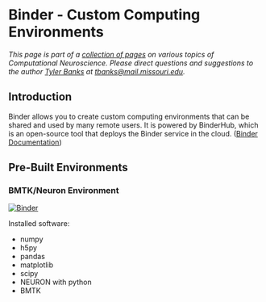 # Binder - Custom Computing Environments

*This page is part of a [collection of pages](/) on various topics of Computational Neuroscience. Please direct questions and suggestions to the author [Tyler Banks](https://tylerbanks.net) at [tbanks@mail.missouri.edu](mailto:tbanks@mail.missouri.edu).*

## Introduction

Binder allows you to create custom computing environments that can be shared and used by many remote users. It is powered by BinderHub, which is an open-source tool that deploys the Binder service in the cloud. ([Binder Documentation](https://mybinder.readthedocs.io/en/latest/))

## Pre-Built Environments

### BMTK/Neuron Environment 

[![Binder](https://mybinder.org/badge_logo.svg)](https://mybinder.org/v2/gh/tjbanks/neuronline/master?filepath=home.ipynb)

Installed software:
* numpy 
* h5py 
* pandas 
* matplotlib
* scipy
* NEURON with python
* BMTK



